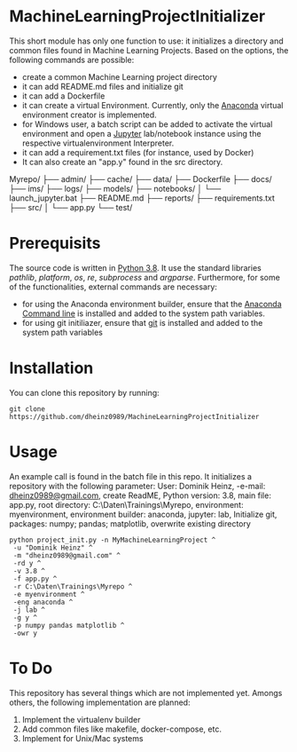 # MachineLearningProjectInitializer
This short module has only one function to use: it initializes a directory and common files found in Machine Learning Projects. Based on the options, the following commands are possible:
- create a common Machine Learning project directory <br />
- it can add README.md files and initialize git <br />
- it can add a Dockerfile <br />
- it can create a virtual Environment. Currently, only the [Anaconda](https://www.anaconda.com/) virtual environment creator is implemented.  <br />
- for Windows user, a batch script can be added to activate the virtual environment and open a [Jupyter](https://jupyter.org/) lab/notebook instance using the respective virtualenvironment Interpreter.  <br />
- it can add a requirement.txt files (for instance, used by Docker) <br />
- It can also create an "app.y" found in the src directory. <br />

Myrepo/
├── admin/
├── cache/
├── data/
├── Dockerfile
├── docs/
├── ims/
├── logs/
├── models/
├── notebooks/
│   └── launch_jupyter.bat
├── README.md
├── reports/
├── requirements.txt
├── src/
│   └── app.py
└── test/

# Prerequisits
The source code is written in [Python 3.8](https://www.python.org/). It use the standard libraries *pathlib*, *platform*, *os*, *re*, *subprocess* and *argparse*.
Furthermore, for some of the functionalities, external commands are necessary: 
- for using the Anaconda environment builder, ensure that the [Anaconda Command line](https://docs.anaconda.com/anaconda/user-guide/getting-started/) is installed and added to the system path variables. <br />
- for using git initiliazer, ensure that [git](https://git-scm.com/) is installed and added to the system path variables

# Installation
You can clone this repository by running:
	
	git clone https://github.com/dheinz0989/MachineLearningProjectInitializer

# Usage
An example call is found in the batch file in this repo. It initializes a repository with the following parameter:
User: Dominik Heinz, -e-mail: dheinz0989@gmail.com, create ReadME, Python version: 3.8, main file: app.py, root directory: C:\Daten\Trainings\Myrepo, environment: myenvironment, environment builder: anaconda, jupyter: lab, Initialize git, packages: numpy; pandas; matplotlib, overwrite existing directory

```
python project_init.py -n MyMachineLearningProject ^
 -u "Dominik Heinz" ^
 -m "dheinz0989@gmail.com" ^
 -rd y ^
 -v 3.8 ^
 -f app.py ^
 -r C:\Daten\Trainings\Myrepo ^
 -e myenvironment ^
 -eng anaconda ^
 -j lab ^
 -g y ^
 -p numpy pandas matplotlib ^
 -owr y
```

# To Do
This repository has several things which are not implemented yet. Amongs others, the following implementation are planned:
1. Implement the virtualenv builder
2. Add common files like makefile, docker-compose, etc.
3. Implement for Unix/Mac systems